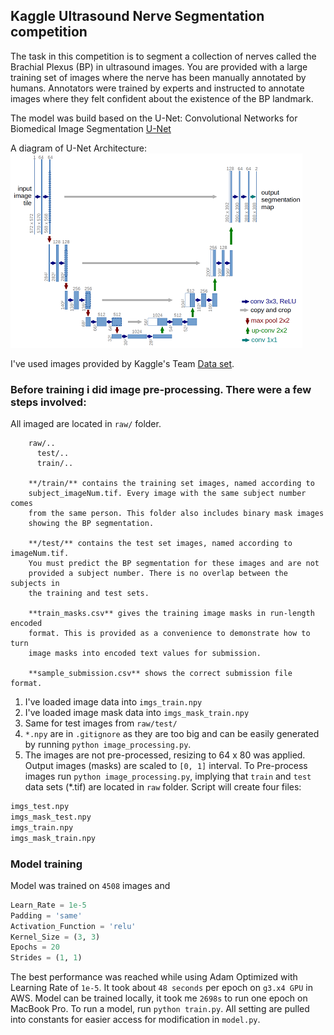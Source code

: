 ## Kaggle Ultrasound Nerve Segmentation competition

The task in this competition is to segment a collection of nerves called
the Brachial Plexus (BP) in ultrasound images. You are provided with a
large training set of images where the nerve has been manually annotated
by humans. Annotators were trained by experts and instructed to annotate
images where they felt confident about the existence of the BP landmark.

The model was build based on the U-Net: Convolutional Networks for
Biomedical Image Segmentation
[U-Net](https://lmb.informatik.uni-freiburg.de/people/ronneber/u-net/)

A diagram of U-Net Architecture:
![U-Net Architecture](./u-net-architecture.png)

I've used images provided by Kaggle's Team 
[Data set](https://www.kaggle.com/c/ultrasound-nerve-segmentation/data).

### Before training i did image pre-processing. There were a few steps involved:

All imaged are located in `raw/` folder.
```
    raw/..
      test/..
      train/..  
    
    **/train/** contains the training set images, named according to
    subject_imageNum.tif. Every image with the same subject number comes
    from the same person. This folder also includes binary mask images
    showing the BP segmentation.
    
    **/test/** contains the test set images, named according to imageNum.tif.
    You must predict the BP segmentation for these images and are not
    provided a subject number. There is no overlap between the subjects in
    the training and test sets.
    
    **train_masks.csv** gives the training image masks in run-length encoded
    format. This is provided as a convenience to demonstrate how to turn
    image masks into encoded text values for submission.
    
    **sample_submission.csv** shows the correct submission file format.
```
1. I've loaded image data into `imgs_train.npy`
2. I've loaded image mask data into `imgs_mask_train.npy`
3. Same for test images from `raw/test/`
4. `*.npy` are in `.gitignore` as they are too big and can be easily generated by running `python image_processing.py`.
5. The images are not pre-processed, resizing to 64 x 80 was applied. Output images (masks) are scaled to `[0, 1]` interval.
To Pre-process images run `python image_processing.py`, implying that `train` and `test` data sets (*.tif) are located in `raw` folder.
Script will create four files:
```python
imgs_test.npy
imgs_mask_test.npy
imgs_train.npy
imgs_mask_train.npy
```

### Model training

Model was trained on `4508` images and 
```python
Learn_Rate = 1e-5
Padding = 'same'
Activation_Function = 'relu'
Kernel_Size = (3, 3)
Epochs = 20
Strides = (1, 1)
```
The best performance was reached while using Adam Optimized with Learning Rate of `1e-5`.
It took about `48 seconds` per epoch on `g3.x4 GPU` in AWS. Model can be trained locally, it took me `2698s` to run one epoch on MacBook Pro.
To run a model, run `python train.py`. All setting are pulled into constants for easier access for modification in `model.py`.